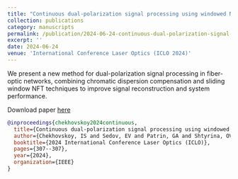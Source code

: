 ```yaml
---
title: "Continuous dual-polarization signal processing using windowed Nonlinear Fourier Transform"
collection: publications
category: manuscripts
permalink: /publication/2024-06-24-continuous-dual-polarization-signal-processing-using-windowed-nonlinear-fourier-transform
excerpt: ''
date: 2024-06-24
venue: 'International Conference Laser Optics (ICLO 2024)'
---
```

We present a new method for dual-polarization signal processing in fiber-optic networks, 
combining chromatic dispersion compensation and sliding window NFT techniques to improve signal reconstruction and system performance.

Download paper [here](http://esf0.github.io/files/publication/continuous_dual_polarization_signal_processing_using_windowed_nonlinear_fourier_transform.pdf)

```bibtex
@inproceedings{chekhovskoy2024continuous,
  title={Continuous dual-polarization signal processing using windowed Nonlinear Fourier Transform},
  author={Chekhovskoy, IS and Sedov, EV and Patrin, GA and Shtyrina, OV},
  booktitle={2024 International Conference Laser Optics (ICLO)},
  pages={307--307},
  year={2024},
  organization={IEEE}
}
```